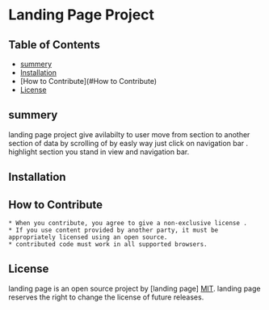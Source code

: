 # Landing Page Project

## Table of Contents


* [summery](#summery)
* [Installation](#Installation)
* [How to Contribute](#How to Contribute)
* [License](#License)

## summery

landing page project give avilabilty to user move from section to another section of data by scrolling of by easly way just click on navigation bar .
highlight section you stand in view and navigation bar.

## Installation

## How to Contribute


    * When you contribute, you agree to give a non-exclusive license .
    * If you use content provided by another party, it must be appropriately licensed using an open source.
    * contributed code must work in all supported browsers.

## License
landing page is an open source project by [landing page] [MIT](https://opensource.org/licenses/MIT).
landing page reserves the right to change the license of future releases.